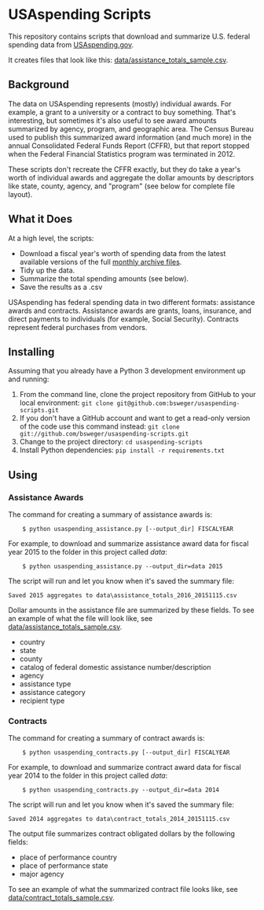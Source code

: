 # USAspending Scripts

This repository contains scripts that download and summarize U.S. federal spending data from [USAspending.gov](http://www.usaspending.gov "USAspending.gov").

It creates files that look like this: [data/assistance_totals_sample.csv](data/assistance_totals_sample.csv "assistance awards summary sample file").

## Background

The data on USAspending represents (mostly) individual awards. For example, a grant to a university or a contract to buy something. That's interesting, but sometimes it's also useful to see award amounts summarized by agency, program, and geographic area. The Census Bureau used to publish this summarized award information (and much more) in the annual Consolidated Federal Funds Report (CFFR), but that report stopped when the Federal Financial Statistics program was terminated in 2012.

These scripts don't recreate the CFFR exactly, but they do take a year's worth of individual awards and aggregate the dollar amounts by descriptors like state, county, agency, and "program" (see below for complete file layout).

## What it Does

At a high level, the scripts:
* Download a fiscal year's worth of spending data from the latest available versions of the full [monthly archive files](https://www.usaspending.gov/DownloadCenter/Pages/dataarchives.aspx "USAspending data archives").
* Tidy up the data.
* Summarize the total spending amounts (see below).
* Save the results as a .csv

USAspending has federal spending data in two different formats: assistance awards and contracts. Assistance awards are grants, loans, insurance, and direct payments to individuals (for example, Social Security). Contracts represent federal purchases from vendors.

## Installing

Assuming that you already have a Python 3 development environment up and running:

1. From the command line, clone the project repository from GitHub to your local environment: ```git clone git@github.com:bsweger/usaspending-scripts.git```
2. If you don't have a GitHub account and want to get a read-only version of the code use this command instead: ```git clone git://github.com/bsweger/usaspending-scripts.git```
3. Change to the project directory: ```cd usaspending-scripts```
4. Install Python dependencies: ```pip install -r requirements.txt```

## Using

### Assistance Awards

The command for creating a summary of assistance awards is:

        $ python usaspending_assistance.py [--output_dir] FISCALYEAR

For example, to download and summarize assistance award data for fiscal year 2015 to the folder in this project called *data*:

        $ python usaspending_assistance.py --output_dir=data 2015

The script will run and let you know when it's saved the summary file:

    Saved 2015 aggregates to data\assistance_totals_2016_20151115.csv

Dollar amounts in the assistance file are summarized by these fields. To see an example of what the file will look like, see [data/assistance_totals_sample.csv](data/assistance_totals_sample.csv "assistance awards summary sample file").

* country
* state
* county
* catalog of federal domestic assistance number/description
* agency
* assistance type
* assistance category
* recipient type

### Contracts

The command for creating a summary of contract awards is:

        $ python usaspending_contracts.py [--output_dir] FISCALYEAR

For example, to download and summarize contract award data for fiscal year 2014 to the folder in this project called *data*:

        $ python usaspending_contracts.py --output_dir=data 2014

The script will run and let you know when it's saved the summary file:

    Saved 2014 aggregates to data\contract_totals_2014_20151115.csv

The output file summarizes contract obligated dollars by the following fields:

* place of performance country
* place of performance state
* major agency

To see an example of what the summarized contract file looks like, see [data/contract_totals_sample.csv](data/contract_totals_sample.csv "contract awards summary sample file").

